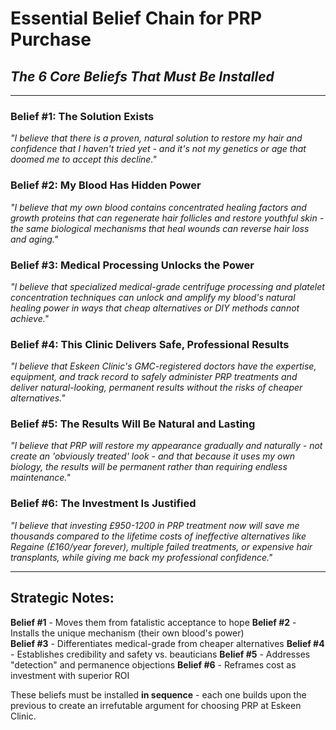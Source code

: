 # **Essential Belief Chain for PRP Purchase**
## *The 6 Core Beliefs That Must Be Installed*

---

### **Belief #1: The Solution Exists**
*"I believe that there is a proven, natural solution to restore my hair and confidence that I haven't tried yet - and it's not my genetics or age that doomed me to accept this decline."*

### **Belief #2: My Blood Has Hidden Power** 
*"I believe that my own blood contains concentrated healing factors and growth proteins that can regenerate hair follicles and restore youthful skin - the same biological mechanisms that heal wounds can reverse hair loss and aging."*

### **Belief #3: Medical Processing Unlocks the Power**
*"I believe that specialized medical-grade centrifuge processing and platelet concentration techniques can unlock and amplify my blood's natural healing power in ways that cheap alternatives or DIY methods cannot achieve."*

### **Belief #4: This Clinic Delivers Safe, Professional Results**
*"I believe that Eskeen Clinic's GMC-registered doctors have the expertise, equipment, and track record to safely administer PRP treatments and deliver natural-looking, permanent results without the risks of cheaper alternatives."*

### **Belief #5: The Results Will Be Natural and Lasting**
*"I believe that PRP will restore my appearance gradually and naturally - not create an 'obviously treated' look - and that because it uses my own biology, the results will be permanent rather than requiring endless maintenance."*

### **Belief #6: The Investment Is Justified** 
*"I believe that investing £950-1200 in PRP treatment now will save me thousands compared to the lifetime costs of ineffective alternatives like Regaine (£160/year forever), multiple failed treatments, or expensive hair transplants, while giving me back my professional confidence."*

---

## **Strategic Notes:**

**Belief #1** - Moves them from fatalistic acceptance to hope
**Belief #2** - Installs the unique mechanism (their own blood's power)  
**Belief #3** - Differentiates medical-grade from cheaper alternatives
**Belief #4** - Establishes credibility and safety vs. beauticians
**Belief #5** - Addresses "detection" and permanence objections
**Belief #6** - Reframes cost as investment with superior ROI

These beliefs must be installed **in sequence** - each one builds upon the previous to create an irrefutable argument for choosing PRP at Eskeen Clinic.